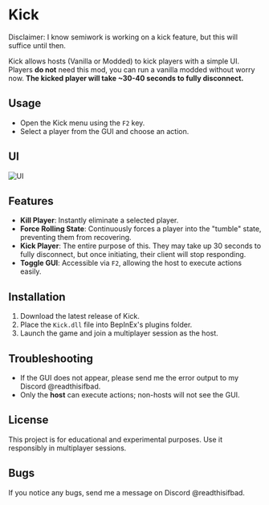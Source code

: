 # Kick

Disclaimer: I know semiwork is working on a kick feature, but this will suffice until then.

Kick allows hosts (Vanilla or Modded) to kick players with a simple UI. Players **do not** need this mod, you can run a vanilla modded without worry now.
**The kicked player will take ~30-40 seconds to fully disconnect.**

## Usage

- Open the Kick menu using the `F2` key.
- Select a player from the GUI and choose an action.

## UI
![UI](https://i.gyazo.com/07e107678aa0bc03baae16621b9c24e0.png)

## Features

- **Kill Player**: Instantly eliminate a selected player.
- **Force Rolling State**: Continuously forces a player into the "tumble" state, preventing them from recovering.
- **Kick Player**: The entire purpose of this. They may take up 30 seconds to fully disconnect, but once initiating, their client will stop responding.
- **Toggle GUI**: Accessible via `F2`, allowing the host to execute actions easily.

## Installation

1. Download the latest release of Kick.
2. Place the `Kick.dll` file into BepInEx's plugins folder.
3. Launch the game and join a multiplayer session as the host.

## Troubleshooting

- If the GUI does not appear, please send me the error output to my Discord @readthisifbad.
- Only the **host** can execute actions; non-hosts will not see the GUI.

## License

This project is for educational and experimental purposes. Use it responsibly in multiplayer sessions.

## Bugs

If you notice any bugs, send me a message on Discord @readthisifbad.
